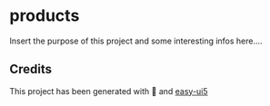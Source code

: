 # products

Insert the purpose of this project and some interesting infos here....

## Credits

This project has been generated with 💙 and [easy-ui5](https://github.com/SAP)
